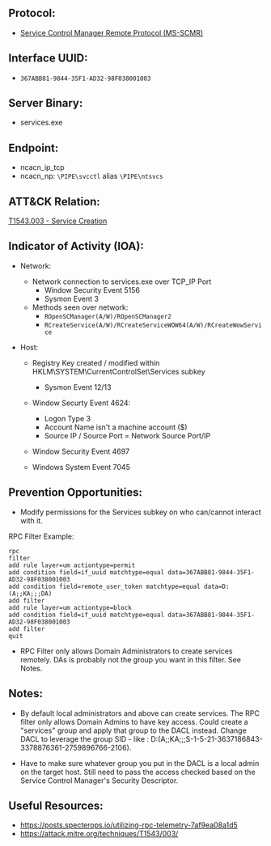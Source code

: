 ## Protocol:
* [Service Control Manager Remote Protocol (MS-SCMR)](https://docs.microsoft.com/en-us/openspecs/windows_protocols/ms-scmr/705b624a-13de-43cc-b8a2-99573da3635f)

## Interface UUID: 
* `367ABB81-9844-35F1-AD32-98F038001003`

## Server Binary: 
* services.exe

## Endpoint:
* ncacn_ip_tcp
* ncacn_np: `\PIPE\svcctl` alias `\PIPE\ntsvcs`
  

## ATT&CK Relation:
[T1543.003 - Service Creation](https://attack.mitre.org/techniques/T1543/003/)


## Indicator of Activity (IOA):
* Network: 
    * Network connection to services.exe over TCP_IP Port 
      * Window Security Event 5156 
      * Sysmon Event 3
  * Methods seen over network: 
    * `ROpenSCManager(A/W)/ROpenSCManager2`
    * `RCreateService(A/W)/RCreateServiceWOW64(A/W)/RCreateWowService`

* Host:
  * Registry Key created / modified within HKLM\SYSTEM\CurrentControlSet\Services subkey
    * Sysmon Event 12/13

  * Window Securty Event 4624: 
    * Logon Type 3
    * Account Name isn't a machine account ($)
    * Source IP / Source Port = Network Source Port/IP

  * Window Security Event 4697
  * Windows System Event 7045

## Prevention Opportunities: 
* Modify permissions for the Services subkey on who can/cannot interact with it. 

RPC Filter Example:
```
rpc
filter
add rule layer=um actiontype=permit
add condition field=if_uuid matchtype=equal data=367ABB81-9844-35F1-AD32-98F038001003
add condition field=remote_user_token matchtype=equal data=D:(A;;KA;;;DA)
add filter
add rule layer=um actiontype=block
add condition field=if_uuid matchtype=equal data=367ABB81-9844-35F1-AD32-98F038001003
add filter
quit
```

* RPC Filter only allows Domain Administrators to create services remotely. DAs is probably not the group you want in this filter. See Notes. 

## Notes: 
* By default local administrators and above can create services. The RPC filter only allows Domain Admins to have key access. Could create a "services" group and apply that group to the DACL instead. Change DACL to leverage the group SID - like : D:(A;;KA;;;S-1-5-21-3637186843-3378876361-2759896766-2106).

* Have to make sure whatever group you put in the DACL is a local admin on the target host. Still need to pass the access checked based on the Service Control Manager's Security Descriptor. 


## Useful Resources: 
* https://posts.specterops.io/utilizing-rpc-telemetry-7af9ea08a1d5
*  https://attack.mitre.org/techniques/T1543/003/
